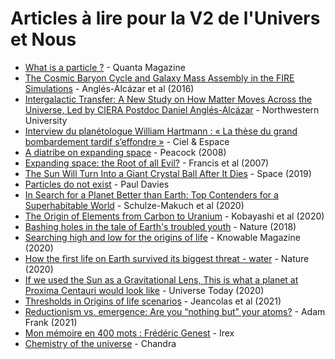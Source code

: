 # Articles à lire pour la V2 de l'Univers et Nous

- [What is a particle ?](https://www.quantamagazine.org/what-is-a-particle-20201112/) - Quanta Magazine
- [The Cosmic Baryon Cycle and Galaxy Mass Assembly in the FIRE Simulations](https://arxiv.org/abs/1610.08523) - Anglés-Alcázar  et al (2016)
- [Intergalactic Transfer: A New Study on How Matter Moves Across the Universe, Led by CIERA Postdoc Daniel Anglés-Alcázar](https://ciera.northwestern.edu/2017/07/31/intergalactic-transfer-a-new-study-on-how-matter-moves-across-the-universe-led-by-ciera-postdoc-daniel-angles-alcazar/) - Northwestern University
- [Interview du planétologue William Hartmann : « La thèse du grand bombardement tardif s’effondre »](https://www.cieletespace.fr/actualites/interview-du-planetologue-william-hartmann-la-these-du-grand-bombardement-tardif-s-effondre) - Ciel & Espace
- [A diatribe on expanding space](https://arxiv.org/abs/0809.4573) - Peacock (2008)
- [Expanding space: the Root of all Evil?](https://arxiv.org/abs/0707.0380) - Francis et al (2007)
- [The Sun Will Turn Into a Giant Crystal Ball After It Dies](https://www.space.com/42949-sun-crystal-white-dwarf-stars-lifecycle.html) - Space (2019)
- [Particles do not exist](https://ui.adsabs.harvard.edu/abs/1984qtg..book...66D/abstract) - Paul Davies
- [In Search for a Planet Better than Earth: Top Contenders for a Superhabitable World](https://www.liebertpub.com/doi/10.1089/ast.2019.2161) - Schulze-Makuch et al (2020)
- [The Origin of Elements from Carbon to Uranium](https://arxiv.org/abs/2008.04660) - Kobayashi et al (2020)
- [Bashing holes in the tale of Earth's troubled youth](https://www.nature.com/articles/d41586-018-01074-6) - Nature (2018)
- [Searching high and low for the origins of life](https://knowablemagazine.org/article/physical-world/2020/searching-high-and-low-origins-life) - Knowable Magazine (2020)
- [How the first life on Earth survived its biggest threat - water](https://www.nature.com/articles/d41586-020-03461-4) - Nature (2020)
- [If we used the Sun as a Gravitational Lens, This is what a planet at Proxima Centauri would look like](https://www.universetoday.com/149214/if-we-used-the-sun-as-a-gravitational-lens-telescope-this-is-what-a-planet-at-proxima-centauri-would-look-like/) - Universe Today (2020)
- [Thresholds in Origins of life scenarios](https://www.cell.com/iscience/pdf/S2589-0042(20)30953-6.pdf) - Jeancolas et al (2021)
- [Reductionism vs. emergence: Are you “nothing but” your atoms?](https://bigthink.com/13-8/reductionism-vs-emergence-science-philosophy) - Adam Frank (2021)
- [Mon mémoire en 400 mots : Frédéric Genest](http://www.exoplanetes.umontreal.ca/mon-memoire-en-400-mots-frederic-genest/) - Irex
- [Chemistry of the universe](https://chandra.si.edu/chemistry/?fbclid=IwAR2qhlmGbZMgfQjTLm-NnzdG1bxofKi_sgxtC2WXqwq2GH_df2e6NgN_ZGI) - Chandra
